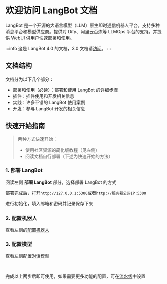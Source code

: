 # 欢迎访问 LangBot 文档

LangBot 是一个开源的大语言模型（LLM）原生即时通信机器人平台，支持多种消息平台和模型供应商。提供对 Dify、阿里云百炼等 LLMOps 平台的支持。并提供 WebUI 供用户快速部署和使用。

:::info
这是 LangBot 4.0 的文档，3.0 文档请[访问](https://v3.docs.langbot.app)。
:::

## 文档结构

文档分为以下几个部分：

- 部署和使用（必读）：部署和使用 LangBot 的详细步骤
- 插件：插件使用和开发相关信息
- 实践：许多不错的 LangBot 使用案例
- 开发：参与 LangBot 开发的相关信息


## 快速开始指南

> 两种方式快速开始：
>
> - 使用社区资源的简化版教程（见左侧）
> - 阅读文档自行部署（下述为快速开始的方法）

### 1. 部署 LangBot

阅读左侧 **部署 LangBot** 部分，选择部署 LangBot 的方式

部署完成后，打开`http://127.0.0.1:5300`或者`http://服务器公网IP:5300`

进行初始化，填入邮箱和密码并记录保存下来

### 2. 配置机器人

查看左侧的[配置机器人](/zh/deploy/platforms/readme)

### 3. 配置模型

查看左侧[配置对话模型](/zh/deploy/models/readme)

<br>

完成以上两步后即可使用，如果需要更多功能的配置，可在[流水线](/zh/deploy/pipelines/readme)中设置

